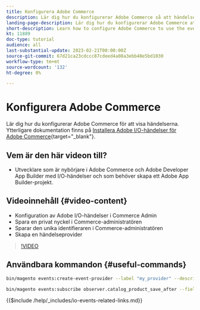 ```yaml
---
title: Konfigurera Adobe Commerce
description: Lär dig hur du konfigurerar Adobe Commerce så att händelser kan användas i Adobe Developer App Builder.
landing-page-description: Lär dig hur du konfigurerar Adobe Commerce att använda händelsemekanismen för Adobe Developer App Builder.
short-description: Learn how to configure Adobe Commerce to use the event mechanism for consumption by Adobe Developer App Builder.
kt: 11889
doc-type: tutorial
audience: all
last-substantial-update: 2023-02-21T00:00:00Z
source-git-commit: 67d21ca23cdccc87cdeed4a08a3ebb48e5bd1030
workflow-type: tm+mt
source-wordcount: '132'
ht-degree: 0%

---
```



# Konfigurera Adobe Commerce

Lär dig hur du konfigurerar Adobe Commerce för att visa händelserna. Ytterligare dokumentation finns på [Installera Adobe I/O-händelser för Adobe Commerce](https://developer.adobe.com/commerce/events/get-started/installation/){target="_blank"}.

## Vem är den här videon till?

* Utvecklare som är nybörjare i Adobe Commerce och Adobe Developer App Builder med I/O-händelser och som behöver skapa ett Adobe App Builder-projekt.

## Videoinnehåll {#video-content}

* Konfiguration av Adobe I/O-händelser i Commerce Admin
* Spara en privat nyckel i Commerce-administratören
* Sparar den unika identifieraren i Commerce-administratören
* Skapa en händelseprovider

>[!VIDEO](https://video.tv.adobe.com/v/3415799)

## Användbara kommandon {#useful-commands}

```bash
bin/magento events:create-event-provider --label "my_provider" --description "Provides out-of-process extensibility for Adobe Commerce"

bin/magento events:subscribe observer.catalog_product_save_after --fields=name --fields=price
```

{{$include /help/_includes/io-events-related-links.md}}
